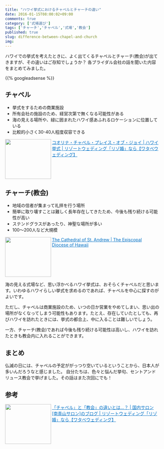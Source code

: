```yaml
---
title: "ハワイ挙式におけるチャペルとチャーチの違い"
date: 2016-01-15T08:00:02+09:00
comments: true
category: ['式場選び']
tags: ['チャーチ','チャペル','式場','教会']
published: true
slug: difference-between-chapel-and-church
img:
---
```


ハワイでの挙式を考えたときに、よく出てくるチャペルとチャーチ(教会)が出てきますが、その違いはご存知でしょうか？
各ブライダル会社の話を聞いた内容をまとめてみました。

<!--more-->
{{% googleadsense %}}

## チャペル
- 挙式をするための商業施設
- 所有会社の施設のため、経営次第で無くなる可能性がある
- 海の見える場所や、緑に囲まれたハワイ感あふれるロケーションに位置している
- 比較的小さく30-40人程度収容できる

<a href="http://www.watabe-wedding.co.jp/resort_wedding/hawaii/ko_olina/" target="_blank"><img class="alignleft" src="/hawaii-wedding/images/2016/01/1.jpeg" alt="" width="150" height="130" align="left" border="0" /></a><a style="color: #0070c5;" href="http://www.watabe-wedding.co.jp/resort_wedding/hawaii/ko_olina/" target="_blank">コオリナ・チャペル・プレイス・オブ・ジョイ | ハワイ挙式 | リゾートウェディング「リゾ婚」なら【ワタベウェディング】</a><br style="clear: both;" />


## チャーチ(教会)
- 地域の信者が集まって礼拝を行う場所
- 簡単に取り壊すことは難しく長年存在してきたため、今後も残り続ける可能性が高い
- ステンドグラスがあったり、神聖な場所が多い
- 100〜200人など大規模

<a href="http://www.thecathedralofstandrew.org/" target="_blank"><img class="alignleft" src="/hawaii-wedding/images/2016/01/2.jpeg" alt="" width="150" height="130" align="left" border="0" /></a><a style="color: #0070c5;" href="http://www.thecathedralofstandrew.org/" target="_blank">The Cathedral of St. Andrew | The Episcopal Diocese of Hawaii</a><br style="clear: both;" />


海の見える式場など、思い浮かべるハワイ挙式は、おそらくチャペルだと思います。いわゆるハワイらしい挙式を求めるのであれば、チャペルを中心に探すのがよいです。

ただし、チャペルは商業施設のため、いつの日か営業をやめてしまい、思い出の場所がなくなってしまう可能性もあります。たとえ、存在していたとしても、再びハワイを訪れたときには、挙式の都合上、中に入ることは難しいでしょう。

一方、チャーチ(教会)であれば今後も残り続ける可能性は高いし、ハワイを訪れたときも教会内に入れることができます。


## まとめ

仏滅の日には、チャペルの予定ががっつり空いているということから、日本人が多いんだろうなと感じました。
自分たちは、色々と悩んだ挙句、セントアンドリュース教会で挙げました。その話はまた次回にでも！

## 参考
<a href="http://www.watabe-wedding.co.jp/trend/shop-minamiaoyama/2014/04/post_24.html" target="_blank"><img class="alignleft" src="/hawaii-wedding/images/2016/01/3.jpeg" alt="" width="150" height="130" align="left" border="0" /></a><a style="color: #0070c5;" href="http://www.watabe-wedding.co.jp/trend/shop-minamiaoyama/2014/04/post_24.html" target="_blank">「チャペル」と「教会」の違いとは...？ | 国内サロン[南青山サロン]のブログ | リゾートウェディング「リゾ婚」なら【ワタベウェディング】</a>
